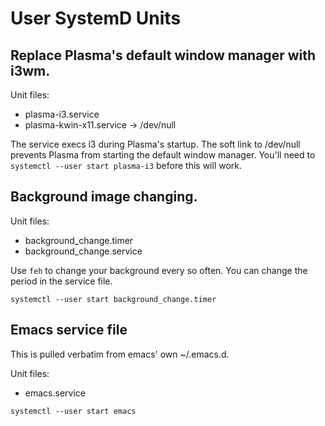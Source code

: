 # User SystemD Units

## Replace Plasma's default window manager with i3wm.

Unit files:

- plasma-i3.service
- plasma-kwin-x11.service -> /dev/null

The service execs i3 during Plasma's startup. The soft link to /dev/null prevents Plasma from starting the default window manager. You'll need to `systemctl --user start plasma-i3` before this will work.

## Background image changing.

Unit files:

- background_change.timer
- background_change.service

Use `feh` to change your background every so often. You can change the period in the service file.

`systemctl --user start background_change.timer`

## Emacs service file

This is pulled verbatim from emacs' own ~/.emacs.d.

Unit files:

- emacs.service

`systemctl --user start emacs`

